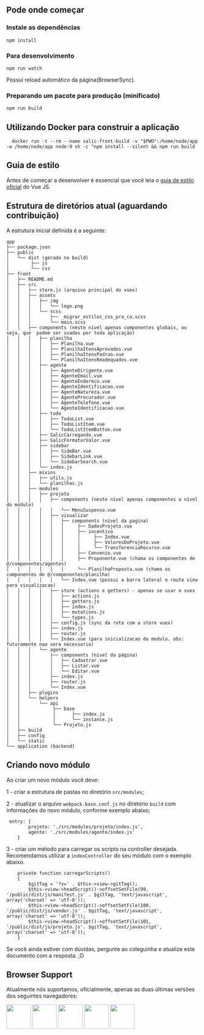 
## Pode onde começar

### Instale as dependências
`npm install`
### Para desenvolvimento

`npm run watch` 

Possui reload automático da página(BrowserSync).

### Preparando um pacote para produção (minificado)

`npm run build`

## Utilizando Docker para construir a aplica&ccedil;&atilde;o

```
  docker run -t --rm --name salic-front-build -v "$PWD":/home/node/app -w /home/node/app node:9 sh -c "npm install --silent && npm run build
```

## Guia de estilo

Antes de começar a desenvolver é essencial que você leia o [guia de estilo oficial](https://vuejs.org/v2/style-guide) do Vue JS.

## Estrutura de diret&oacute;rios atual (aguardando contribuição)
A estrutura inicial definida é a seguinte:

```
app
├── package.json
├── public 
│   └── dist (gerado no build)
│        ├── js
│        └── css
├── front 
│   ├── README.md
│   ├── src
│   │   ├── store.js (arquivo principal do vuex)
│   │   ├── assets
│   │   │   ├── img
│   │   │   │   └── logo.png
│   │   │   └── scss
│   │   │       ├── _migrar_estilos_css_pra_ca.scss
│   │   │       └── main.scss
│   │   ├── components (neste nível apenas componentes globais, ou seja, que  podem ser usados por toda aplicação)
│   │   │   ├── planilha
│   │   │   │   ├── Planilha.vue
│   │   │   │   ├── PlanilhaItensAprovados.vue
│   │   │   │   ├── PlanilhaItensPadrao.vue
│   │   │   │   └── PlanilhaItensReadequados.vue
│   │   │   ├── agente
│   │   │   │   ├── AgenteDirigente.vue
│   │   │   │   ├── AgenteEmail.vue
│   │   │   │   ├── AgenteEndereco.vue
│   │   │   │   ├── AgenteIdentificacao.vue
│   │   │   │   ├── AgenteNatureza.vue
│   │   │   │   ├── AgenteProcurador.vue
│   │   │   │   ├── AgenteTelefone.vue
│   │   │   │   └── AgenteIdentificacao.vue
│   │   │   ├── todo
│   │   │   │   ├── TodoList.vue
│   │   │   │   ├── TodoListItem.vue
│   │   │   │   └── TodoListItemButton.vue
│   │   │   ├── SalicCarregando.vue
│   │   │   ├── SalicFormatarValor.vue
│   │   │   ├── sidebar
│   │   │   │   ├── SideBar.vue
│   │   │   │   ├── SidebarLink.vue
│   │   │   │   └── SidebarSearch.vue
│   │   │   └── index.js
│   │   ├── mixins
│   │   │   ├── utils.js
│   │   │   └── planilhas.js
│   │   ├── modules
│   │   │   ├── projeto
│   │   │   │   ├── components (neste nível apenas componentes a nível do módulo)
│   │   │   │   │   └── MenuSuspenso.vue
│   │   │   │   ├── visualizar
│   │   │   │   │   ├── components (nível da pagina)
│   │   │   │   │   │     ├── DadosProjeto.vue
│   │   │   │   │   │     ├── incentivo
│   │   │   │   │   │     │     ├── Index.vue
│   │   │   │   │   │     │     ├── ValoresDoProjeto.vue
│   │   │   │   │   │     │     └── TransferenciaRecurso.vue
│   │   │   │   │   │     ├── Convenio.vue
│   │   │   │   │   │     ├── Proponente.vue (chama os componentes de @/componentes/agentes)
│   │   │   │   │   │     └── PlanilhaProposta.vue (chama os componentes de @/componentes/planilha)
│   │   │   │   │   └── Index.vue (possui a barra lateral e route view para visualizacao)
│   │   │   │   ├── store (actions e getters) - apenas se usar o vuex
│   │   │   │   │   ├── actions.js 
│   │   │   │   │   ├── getters.js 
│   │   │   │   │   ├── index.js 
│   │   │   │   │   ├── mutations.js 
│   │   │   │   │   └── types.js
│   │   │   │   ├── config.js (sync da rota com a store vuex)
│   │   │   │   ├── index.js
│   │   │   │   ├── router.js
│   │   │   │   └── Index.vue (para inicializacao do modulo. obs: futuramente nao sera necessario)
│   │   │   └── agente
│   │   │       ├── components (nível da página)
│   │   │       │   ├── Cadastrar.vue
│   │   │       │   ├── Listar.vue
│   │   │       │   └── Editar.vue
│   │   │       ├── index.js
│   │   │       ├── router.js
│   │   │       └── Index.vue
│   │   ├── plugins
│   │   └── helpers
│   │       └── api
│   │            ├── base
│   │            │      ├── index.js
│   │            │      └── instance.js
│   │            └── Projeto.js
│   ├── build
│   ├── config
│   └── static
└── application (backend)
```

## Criando novo módulo

Ao criar um novo módulo você deve:
 
1 - criar a estrutura de pastas no diretório `src/modules`;

2 - atualizar o arquivo `webpack.base.conf.js` no diretório `build` com informações do novo módulo, conforme exemplo abaixo;
```
 entry: {
        projeto: './src/modules/projeto/index.js',
        agente: './src/modules/agente/index.js'
    }
 ```
3 - criar um método para carregar os scripts na controller desejada. Recomendamos utilizar a `indexController` do seu módulo com o exemplo abaixo.
```
    private function carregarScripts()
    {
        $gitTag = '?v=' . $this->view->gitTag();
        $this->view->headScript()->offsetSetFile(99, '/public/dist/js/manifest.js' . $gitTag, 'text/javascript', array('charset' => 'utf-8'));
        $this->view->headScript()->offsetSetFile(100, '/public/dist/js/vendor.js' . $gitTag, 'text/javascript', array('charset' => 'utf-8'));
        $this->view->headScript()->offsetSetFile(101, '/public/dist/js/projeto.js'. $gitTag, 'text/javascript', array('charset' => 'utf-8'));
    }
 ```

Se você ainda estiver com dúvidas, pergunte ao coleguinha e atualize este documento com a resposta. ;D

## Browser Support

Atualmente nós suportamos, oficialmente, apenas as duas últimas versões dos seguintes navegadores:

<img src="https://s3.amazonaws.com/creativetim_bucket/github/browser/chrome.png" width="64" height="64"> <img src="https://s3.amazonaws.com/creativetim_bucket/github/browser/firefox.png" width="64" height="64"> <img src="https://s3.amazonaws.com/creativetim_bucket/github/browser/edge.png" width="64" height="64"> <img src="https://s3.amazonaws.com/creativetim_bucket/github/browser/safari.png" width="64" height="64"> <img src="https://s3.amazonaws.com/creativetim_bucket/github/browser/opera.png" width="64" height="64">
